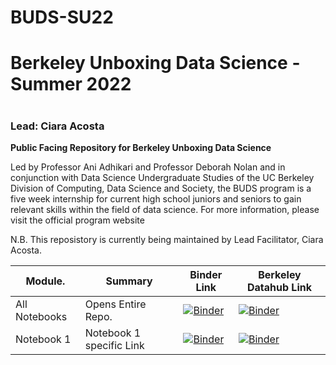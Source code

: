 # BUDS-SU22
# Berkeley Unboxing Data Science - Summer 2022
# 
## 
### Lead: Ciara Acosta

**Public Facing Repository for Berkeley Unboxing Data Science**

Led by Professor Ani Adhikari and Professor Deborah Nolan and in conjunction with Data Science Undergraduate Studies of the UC Berkeley Division of Computing, Data Science and Society, the BUDS program is a five week internship for current high school juniors and seniors to gain relevant skills within the field of data science. For more information, please visit the official program website

N.B. This reposistory is currently being maintained by Lead Facilitator, Ciara Acosta.

| Module.       | Summary                                       | Binder Link          |Berkeley Datahub Link           |
|---------------|-----------------------------------------------|----------------------|--------------------------------|
| All Notebooks   | Opens Entire Repo.    | [![Binder](https://mybinder.org/badge.svg)]() | [![Binder](https://img.shields.io/badge/Launch-HighSchool%20Datahub-blue.svg)](http://highschool.datahub.berkeley.edu/user-redirect/interact?account=ds-modules&repo=BUDS-SU22&branch=main) |
| Notebook 1   | Notebook 1 specific Link               |  [![Binder](https://mybinder.org/badge.svg)]()  | [![Binder](https://img.shields.io/badge/Launch-UCB%20Datahub-blue.svg)]()|

